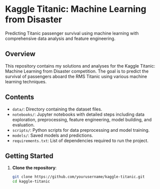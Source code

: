 # Kaggle Titanic: Machine Learning from Disaster

Predicting Titanic passenger survival using machine learning with comprehensive data analysis and feature engineering.

## Overview

This repository contains my solutions and analyses for the Kaggle Titanic: Machine Learning from Disaster competition. The goal is to predict the survival of passengers aboard the RMS Titanic using various machine learning techniques.

## Contents

- `data/`: Directory containing the dataset files.
- `notebooks/`: Jupyter notebooks with detailed steps including data exploration, preprocessing, feature engineering, model building, and evaluation.
- `scripts/`: Python scripts for data preprocessing and model training.
- `models/`: Saved models and predictions.
- `requirements.txt`: List of dependencies required to run the project.

## Getting Started

1. **Clone the repository**:
   ```bash
   git clone https://github.com/yourusername/kaggle-titanic.git
   cd kaggle-titanic
